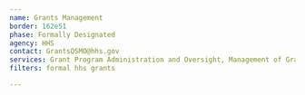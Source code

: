 ```yaml
---
name: Grants Management
border: 162e51
phase: Formally Designated
agency: HHS
contact: GrantsQSMO@hhs.gov
services: Grant Program Administration and Oversight, Management of Grant Pre-Award, Award, Post-Award & Closeout, Grant Recipient Oversight (initial focus may be a Single Audit Solution)
filters: formal hhs grants

---
```


